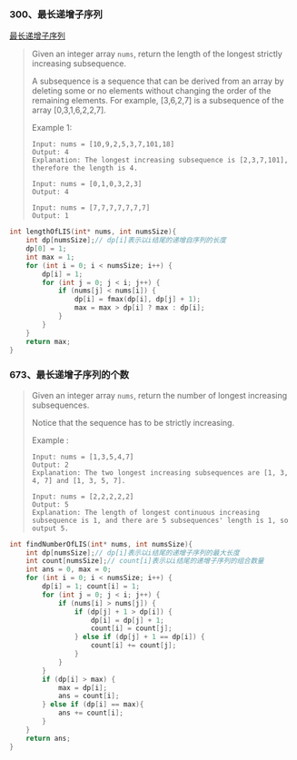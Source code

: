 ### 300、最长递增子序列

[最长递增子序列](https://leetcode-cn.com/problems/longest-increasing-subsequence/)

>Given an integer array `nums`, return the length of the longest strictly increasing subsequence.
>
>A subsequence is a sequence that can be derived from an array by deleting some or no elements without changing the order of the remaining elements. For example, [3,6,2,7] is a subsequence of the array [0,3,1,6,2,2,7].
>
>Example 1:
>
>```
>Input: nums = [10,9,2,5,3,7,101,18]
>Output: 4
>Explanation: The longest increasing subsequence is [2,3,7,101], therefore the length is 4.
>
>Input: nums = [0,1,0,3,2,3]
>Output: 4
>
>Input: nums = [7,7,7,7,7,7,7]
>Output: 1
>```

```c
int lengthOfLIS(int* nums, int numsSize){
    int dp[numsSize];// dp[i]表示以i结尾的递增自序列的长度
    dp[0] = 1;
    int max = 1;
    for (int i = 0; i < numsSize; i++) {
        dp[i] = 1;
        for (int j = 0; j < i; j++) {
            if (nums[j] < nums[i]) {
                dp[i] = fmax(dp[i], dp[j] + 1);
                max = max > dp[i] ? max : dp[i];
            }
        }
    }
    return max;
}
```

### 673、最长递增子序列的个数

>Given an integer array `nums`, return the number of longest increasing subsequences.
>
>Notice that the sequence has to be strictly increasing.
>
>
>
>Example :
>
>```
>Input: nums = [1,3,5,4,7]
>Output: 2
>Explanation: The two longest increasing subsequences are [1, 3, 4, 7] and [1, 3, 5, 7].
>
>Input: nums = [2,2,2,2,2]
>Output: 5
>Explanation: The length of longest continuous increasing subsequence is 1, and there are 5 subsequences' length is 1, so output 5.
>```

```c
int findNumberOfLIS(int* nums, int numsSize){
    int dp[numsSize];// dp[i]表示以i结尾的递增子序列的最大长度
    int count[numsSize];// count[i]表示以i结尾的递增子序列的组合数量
    int ans = 0, max = 0;
    for (int i = 0; i < numsSize; i++) {
        dp[i] = 1; count[i] = 1;
        for (int j = 0; j < i; j++) {
            if (nums[i] > nums[j]) {
                if (dp[j] + 1 > dp[i]) {
                    dp[i] = dp[j] + 1;
                    count[i] = count[j];
                } else if (dp[j] + 1 == dp[i]) {
                    count[i] += count[j];
                }
            }
        }
        if (dp[i] > max) {
            max = dp[i];
            ans = count[i];
        } else if (dp[i] == max){
            ans += count[i];
        }
    }
    return ans;
}
```



